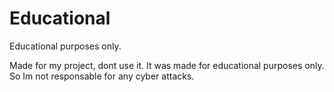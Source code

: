 # Educational
Educational purposes only.

Made for my project, dont use it. It was made for educational purposes only. So Im not responsable for any cyber attacks.

